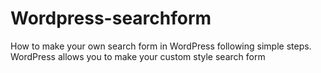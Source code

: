 # Wordpress-searchform
How to make your own search form in WordPress following simple steps. WordPress allows you to make your custom style search form 
